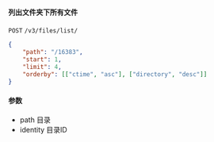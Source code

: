 #### 列出文件夹下所有文件

```POST``` ```/v3/files/list/```

```json
{
	"path": "/16383",
	"start": 1,
	"limit": 4,
	"orderby": [["ctime", "asc"], ["directory", "desc"]]
}
```

#### 参数

* path 目录
* identity 目录ID
